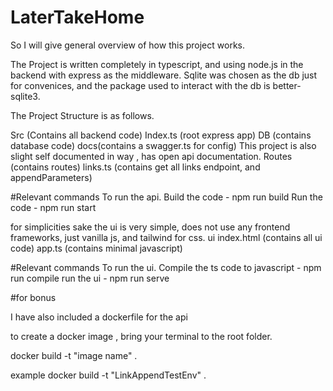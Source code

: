 # LaterTakeHome

So I will give general overview of how this project works.

The Project is written completely in typescript, and using node.js in the backend with express as the middleware. 
Sqlite was chosen as the db just for convenices, and the package used to interact with the db is better-sqlite3.

The Project Structure is as follows. 

Src (Contains all backend code)
    Index.ts (root express app)
    DB (contains database code)
    docs(contains a swagger.ts for config)
        This project is also slight self documented in way , has open api documentation.
    Routes (contains routes)
        links.ts (contains get all links endpoint, and appendParameters) 

#Relevant commands 
To run the api.
Build the code -  npm run build 
Run the code - npm run start

for simplicities sake the ui is very simple, does not use any frontend frameworks, just vanilla js, and tailwind for css. 
ui
    index.html (contains all ui code)
    app.ts (contains minimal javascript)

#Relevant commands 
To run the ui.
Compile the ts code to javascript - npm run compile
run the ui - npm run serve 


#for bonus 

I have also included a dockerfile for the api

to create a docker image , bring your terminal to the root folder.

docker build -t "image name" .

example 
docker build -t "LinkAppendTestEnv" .